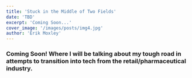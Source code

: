 ```yaml
---
title: 'Stuck in the Middle of Two Fields'
date: 'TBD'
excerpt: 'Coming Soon...'
cover_image: '/images/posts/img4.jpg'
author: 'Erik Moxley'
---
```


<h3>Coming Soon! Where I will be talking about my tough road in attempts to transition into tech from the retail/pharmaceutical industry.</h3>
